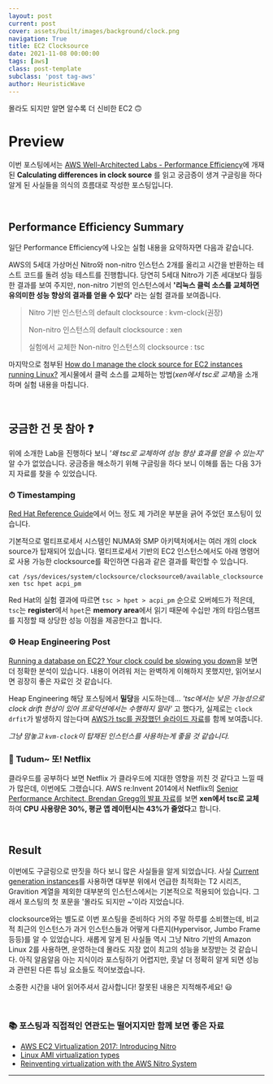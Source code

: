 ```yaml
---
layout: post
current: post
cover: assets/built/images/background/clock.png
navigation: True
title: EC2 Clocksource
date: 2021-11-08 00:00:00
tags: [aws]
class: post-template
subclass: 'post tag-aws'
author: HeuristicWave
---
```


몰라도 되지만 알면 알수록 더 신비한 EC2 🙃

# Preview

이번 포스팅에서는 [AWS Well-Architected Labs - Performance Efficiency](https://www.wellarchitectedlabs.com/performance-efficiency/100_labs/100_clock_source_performance/ )에 개재된 **Calculating differences in clock source**
를 읽고 궁금증이 생겨 구글링을 하다 알게 된 사실들을 의식의 흐름대로 작성한 포스팅입니다.

<br>

## Performance Efficiency Summary

일단 Performance Efficiency에 나오는 실험 내용을 요약하자면 다음과 같습니다.

AWS의 5세대 가상머신 Nitro와 non-nitro 인스턴스 2개를 올리고 시간을 반환하는 테스트 코드를 돌려 성능 테스트를 진행합니다.
당연히 5세대 Nitro가 기존 세대보다 월등한 결과를 보여 주지만,
non-nitro 기반의 인스턴스에서 **'리눅스 클럭 소스를 교체하면 유의미한 성능 향상의 결과를 얻을 수 있다'** 라는 실험 결과를 보여줍니다.

> Nitro 기반 인스턴스의 default clocksource : kvm-clock(권장)
>
> Non-nitro 인스턴스의 default clocksource : xen
> 
> 실험에서 교체한 Non-nitro 인스턴스의 clocksource : tsc

마지막으로 첨부된 [How do I manage the clock source for EC2 instances running Linux?](https://aws.amazon.com/premiumsupport/knowledge-center/manage-ec2-linux-clock-source)
게시물에서 클럭 소스를 교체하는 방법(*xen에서 tsc로 교체*)을 소개하며 실험 내용을 마칩니다.

<br>

## 궁금한 건 못 참아 ❓

위에 소개한 Lab을 진행하다 보니 *'왜 tsc로 교체하여 성능 향상 효과를 얻을 수 있는지'* 알 수가 없었습니다.
궁금증을 해소하기 위해 구글링을 하다 보니 이해를 돕는 다음 3가지 자료를 찾을 수 있었습니다.

### ⏱ Timestamping

[Red Hat Reference Guide](https://access.redhat.com/documentation/en-us/red_hat_enterprise_linux_for_real_time/7/html/reference_guide/chap-timestamping )에서 어느 정도 제 가려운 부분을 긁어 주었던 포스팅이 있습니다.

기본적으로 멀티프로세서 시스템인 NUMA와 SMP 아키텍처에서는 여러 개의 clock source가 탑재되어 있습니다.
멀티프로세서 기반의 EC2 인스턴스에서도 아래 명령어로 사용 가능한 clocksource를 확인하면 다음과 같은 결과를 확인할 수 있습니다.
```shell
cat /sys/devices/system/clocksource/clocksource0/available_clocksource
xen tsc hpet acpi_pm
```

Red Hat의 실험 결과에 따르면 `tsc > hpet > acpi_pm` 순으로 오버헤드가 적은데,
`tsc`는 **register**에서 `hpet`은 **memory area**에서 읽기 때문에 수십만 개의 타임스탬프를 지정할 때 상당한 성능 이점을 제공한다고 합니다.

### ⚙️ Heap Engineering Post

[Running a database on EC2? Your clock could be slowing you down](https://heap.io/blog/clocksource-aws-ec2-vdso )을 보면 더 정확한 분석이 있습니다.
내용이 어려워 저는 완벽하게 이해하지 못했지만, 읽어보시면 굉장히 좋은 자료인 것 같습니다.

Heap Engineering 해당 포스팅에서 **밀당**을 시도하는데...
*'tsc에서는 낮은 가능성으로 clock drift 현상이 있어 프로덕션에서는 수행하지 말라'* 고 했다가,
실제로는 `clock drfit`가 발생하지 않는다며 [AWS가 tsc를 권장했던 슬라이드 자료](https://www.slideshare.net/AmazonWebServices/cmp402-amazon-ec2-instances-deep-dive/24 )를 함께 보여줍니다.

*그냥 맘놓고 `kvm-clock`이 탑재된 인스턴스를 사용하는게 좋을 것 같습니다.*

### 🎥 Tudum~ 또! Netflix

클라우드를 공부하다 보면 Netflix 가 클라우드에 지대한 영향을 끼친 것 같다고 느낄 때가 많은데, 이번에도 그랬습니다.
AWS re:Invent 2014에서 Netflix의 [Senior Performance Architect, Brendan Gregg의 발표 자료](https://www.slideshare.net/brendangregg/performance-tuning-ec2-instances/42 )를 보면
**xen에서 tsc로 교체**하여 **CPU 사용량은 30%, 평균 앱 레이턴시는 43%가 줄었다**고 합니다.

<br>

## Result

이번에도 구글링으로 딴짓을 하다 보니 많은 사실들을 알게 되었습니다. 사실 [Current generation instances](https://docs.aws.amazon.com/AWSEC2/latest/UserGuide/instance-types.html#AvailableInstanceTypes )를
사용하면 대부분 위에서 언급한 최적화는 T2 시리즈, Gravition 계열을 제외한 대부분의 인스턴스에서는 기본적으로 적용되어 있습니다.
그래서 포스팅의 첫 포문을 '몰라도 되지만 ~'이라 지었습니다.

clocksource와는 별도로 이번 포스팅을 준비하다 거의 주말 하루를 소비했는데,
비교적 최근의 인스턴스가 과거 인스턴스들과 어떻게 다른지(Hypervisor, Jumbo Frame 등등)를 알 수 있었습니다.
새롭게 알게 된 사실들 역시 그냥 Nitro 기반의 Amazon Linux 2를 사용하면, 운영하는데 몰라도 지장 없이 최고의 성능을 보장받는 것 같습니다.
아직 알음알음 아는 지식이라 포스팅하기 어렵지만, 훗날 더 정확히 알게 되면 성능과 관련된 다른 튜닝 요소들도 적어보겠습니다. 

소중한 시간을 내어 읽어주셔서 감사합니다! 잘못된 내용은 지적해주세요! 😃

<br>

### 📚 포스팅과 직접적인 연관도는 떨어지지만 함께 보면 좋은 자료

- [AWS EC2 Virtualization 2017: Introducing Nitro](https://www.brendangregg.com/blog/2017-11-29/aws-ec2-virtualization-2017.html)
- [Linux AMI virtualization types](https://docs.aws.amazon.com/AWSEC2/latest/UserGuide/virtualization_types.html)
- [Reinventing virtualization with the AWS Nitro System](https://www.allthingsdistributed.com/2020/09/reinventing-virtualization-with-nitro.html)

---

<br>